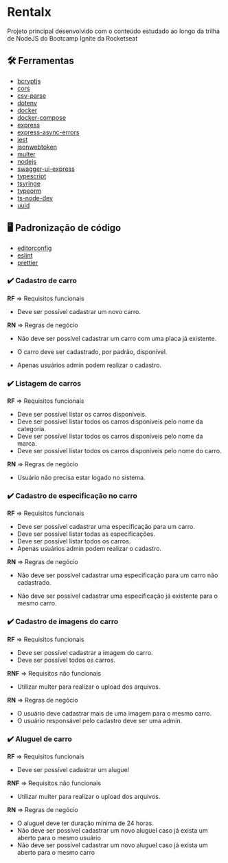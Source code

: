 # Rentalx

Projeto principal desenvolvido com o conteúdo estudado ao longo da trilha de NodeJS do Bootcamp Ignite da Rocketseat

## :hammer_and_wrench: Ferramentas

- [bcryptjs](https://www.npmjs.com/package/bcryptjs)
- [cors](https://www.npmjs.com/package/cors)
- [csv-parse](https://www.npmjs.com/package/csv-parse)
- [dotenv](https://www.npmjs.com/package/dotenv)
- [docker](https://docs.docker.com/)
- [docker-compose](https://docs.docker.com/compose/)
- [express](https://expressjs.com/pt-br/)
- [express-async-errors](https://www.npmjs.com/package/express-async-errors)
- [jest](https://jestjs.io/pt-BR/)
- [jsonwebtoken](https://www.npmjs.com/package/jsonwebtoken)
- [multer](https://www.npmjs.com/package/multer)
- [nodejs](https://nodejs.org/en/docs/)
- [swagger-ui-express](https://www.npmjs.com/package/swagger-ui-express)
- [typescript](https://www.typescriptlang.org/)
- [tsyringe](https://www.npmjs.com/package/tsyringe)
- [typeorm](https://www.npmjs.com/package/typeorm)
- [ts-node-dev](https://www.npmjs.com/package/ts-node-dev)
- [uuid](https://www.npmjs.com/package/uuid)

## :desktop_computer: Padronização de código

- [editorconfig](https://EditorConfig.org)
- [eslint](https://eslint.org/)
- [prettier](https://prettier.io/)

### :heavy_check_mark: Cadastro de carro

**RF** => Requisitos funcionais

- Deve ser possível cadastrar um novo carro.

**RN** => Regras de negócio

- Não deve ser possível cadastrar um carro com uma placa já existente.

- O carro deve ser cadastrado, por padrão, disponível.

- Apenas usuários admin podem realizar o cadastro.

### :heavy_check_mark: Listagem de carros

**RF** => Requisitos funcionais

- Deve ser possível listar os carros disponíveis.
- Deve ser possível listar todos os carros disponíveis pelo nome da categoria.
- Deve ser possível listar todos os carros disponíveis pelo nome da marca.
- Deve ser possível listar todos os carros disponíveis pelo nome do carro.

**RN** => Regras de negócio

- Usuário não precisa estar logado no sistema.

### :heavy_check_mark: Cadastro de especificação no carro

**RF** => Requisitos funcionais

- Deve ser possível cadastrar uma especificação para um carro.
- Deve ser possível listar todas as especificações.
- Deve ser possível listar todos os carros.
- Apenas usuários admin podem realizar o cadastro.

**RN** => Regras de negócio

- Não deve ser possível cadastrar uma especificação para um carro não cadastrado.

- Não deve ser possível cadastrar uma especificação já existente para o mesmo carro.

### :heavy_check_mark: Cadastro de imagens do carro

**RF** => Requisitos funcionais

- Deve ser possível cadastrar a imagem do carro.
- Deve ser possível todos os carros.

**RNF** => Requisitos não funcionais

- Utilizar multer para realizar o upload dos arquivos.

**RN** => Regras de negócio

- O usuário deve cadastrar mais de uma imagem para o mesmo carro.
- O usuário responsável pelo cadastro deve ser uma admin.

### :heavy_check_mark: Aluguel de carro

**RF** => Requisitos funcionais

- Deve ser possível cadastrar um aluguel

**RNF** => Requisitos não funcionais

- Utilizar multer para realizar o upload dos arquivos.

**RN** => Regras de negócio

- O aluguel deve ter duração mínima de 24 horas.
- Não deve ser possível cadastrar um novo aluguel caso já exista um aberto para o mesmo usuário
- Não deve ser possível cadastrar um novo aluguel caso já exista um aberto para o mesmo carro
